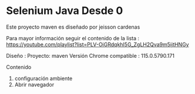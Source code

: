 # Selenium Java Desde 0
Este proyecto maven es diseñado por jeisson cardenas

Para mayor información seguir el contenido de la lista :
https://youtube.com/playlist?list=PLV-OiGRdqkhI5G_ZgLH2Qva9m5ijtHNGy

Diseño :
Proyecto: maven
Versión Chrome compatible : 115.0.5790.171

Contenido

1) configuración ambiente
2) Abrir navegador